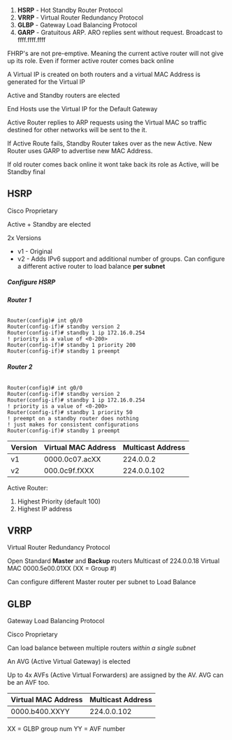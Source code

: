 
1. **HSRP** - Hot Standby Router Protocol
2. **VRRP** - Virtual Router Redundancy Protocol
3. **GLBP** - Gateway Load Balancing Protocol
4. **GARP** - Gratuitous ARP.  ARO replies sent without request.  Broadcast to ffff.ffff.ffff

FHRP's are not pre-emptive.  Meaning the current active router will not give up its role.  Even if former active router comes back online

A Virtual IP is created on both routers and a virtual MAC Address is generated for the Virtual IP

Active and Standby routers are elected

End Hosts use the Virtual IP for the Default Gateway

Active Router replies to ARP requests using the Virtual MAC so traffic destined for other networks will be sent to the it.

If Active Route fails, Standby Router takes over as the new Active.  New Router uses GARP to advertise new MAC Address.

If old router comes back online it wont take back its role as Active, will be Standby
final

## **HSRP**

Cisco Proprietary

Active + Standby are elected

2x Versions
- v1 - Original
- v2 - Adds IPv6 support and additional number of groups. 
Can configure a different active router  to load balance **per subnet**
##### Configure HSRP
###### **Router 1**
```
Router(config)# int g0/0
Router(config-if)# standby version 2
Router(config-if)# standby 1 ip 172.16.0.254
! priority is a value of <0-200>
Router(config-if)# standby 1 priority 200
Router(config-if)# standby 1 preempt
```

###### **Router 2**
```
Router(config)# int g0/0
Router(config-if)# standby version 2
Router(config-if)# standby 1 ip 172.16.0.254
! priority is a value of <0-200>
Router(config-if)# standby 1 priority 50
! preempt on a standby router does nothing
! just makes for consistent configurations
Router(config-if)# standby 1 preempt
```


| Version | Virtual MAC Address | Multicast Address |
| ------- | ------------------- | ----------------- |
| v1      | 0000.0c07.acXX      | 224.0.0.2         |
| v2      | 000.0c9f.fXXX       | 224.0.0.102       |
Active Router:
1. Highest Priority (default 100)
2. Highest IP address

## **VRRP**

Virtual Router Redundancy Protocol

Open Standard 
**Master** and **Backup** routers
Multicast of 224.0.0.18
Virtual MAC 0000.5e00.01XX (XX = Group #)

Can configure different Master router per subnet to Load Balance

## **GLBP** 

Gateway Load Balancing Protocol

Cisco Proprietary

Can load balance between multiple routers *within a single subnet*

An AVG (Active Virtual Gateway) is elected

Up to 4x AVFs (Active Virtual Forwarders) are assigned by the AV.  AVG can be an AVF too.

| Virtual MAC Address | Multicast Address |
| ------------------- | ----------------- |
| 0000.b400.XXYY      | 224.0.0.102       |
XX = GLBP group num
YY = AVF number

